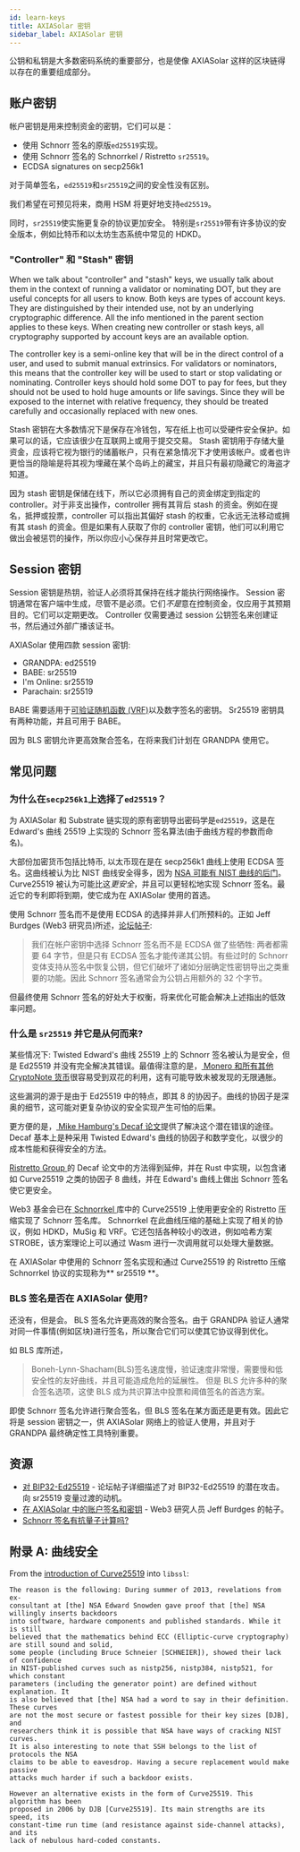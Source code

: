 ```yaml
---
id: learn-keys
title: AXIASolar 密钥
sidebar_label: AXIASolar 密钥
---
```


公钥和私钥是大多数密码系统的重要部分，也是使像 AXIASolar 这样的区块链得以存在的重要组成部分。

## 账户密钥

帐户密钥是用来控制资金的密钥，它们可以是：

- 使用 Schnorr 签名的原版`ed25519`实现。
- 使用 Schnorr 签名的 Schnorrkel / Ristretto `sr25519`。
- ECDSA signatures on secp256k1

对于简单签名，`ed25519`和`sr25519`之间的安全性没有区别。

我们希望在可预见将来，商用 HSM 将更好地支持`ed25519`。

同时，`sr25519`使实施更复杂的协议更加安全。 特别是`sr25519`带有许多协议的安全版本，例如比特币和以太坊生态系统中常见的 HDKD。

### "Controller" 和 "Stash" 密钥

When we talk about "controller" and "stash" keys, we usually talk about them in the context of running a validator or nominating DOT, but they are useful concepts for all users to know. Both keys are types of account keys. They are distinguished by their intended use, not by an underlying cryptographic difference. All the info mentioned in the parent section applies to these keys. When creating new controller or stash keys, all cryptography supported by account keys are an available option.

The controller key is a semi-online key that will be in the direct control of a user, and used to submit manual extrinsics. For validators or nominators, this means that the controller key will be used to start or stop validating or nominating. Controller keys should hold some DOT to pay for fees, but they should not be used to hold huge amounts or life savings. Since they will be exposed to the internet with relative frequency, they should be treated carefully and occasionally replaced with new ones.

Stash 密钥在大多数情况下是保存在冷钱包，写在纸上也可以受硬件安全保护。如果可以的话，它应该很少在互联网上或用于提交交易。 Stash 密钥用于存储大量资金，应该将它视为银行的储蓄帐户，只有在紧急情况下才使用该帐户。或者也许更恰当的隐喻是将其视为埋藏在某个岛屿上的藏宝，并且只有最初隐藏它的海盗才知道。

因为 stash 密钥是保储在线下，所以它必须拥有自己的资金绑定到指定的 controller。对于非支出操作，controller 拥有其背后 stash 的资金。例如在提名，抵押或投票，controller 可以指出其偏好 stash 的权重，它永远无法移动或拥有其 stash 的资金。但是如果有人获取了你的 controller 密钥，他们可以利用它做出会被惩罚的操作，所以你应小心保存并且时常更改它。

## Session 密钥

Session 密钥是热钥，验证人必须将其保持在线才能执行网络操作。 Session 密钥通常在客户端中生成，尽管不是必须。它们*不是*意在控制资金，仅应用于其预期目的。它们可以定期更改。 Controller 仅需要通过 session 公钥签名来创建证书，然后通过外部广播该证书。

AXIASolar 使用四款 session 密钥:

- GRANDPA: ed25519
- BABE: sr25519
- I'm Online: sr25519
- Parachain: sr25519

BABE 需要适用于[可验证随机函数 (VRF)](learn-randomness#vrfs)以及数字签名的密钥。 Sr25519 密钥具有两种功能，并且可用于 BABE。

因为 BLS 密钥允许更高效聚合签名，在将来我们计划在 GRANDPA 使用它。

## 常见问题

### 为什么在`secp256k1`上选择了`ed25519`？

为 AXIASolar 和 Substrate 链实现的原有密钥导出密码学是`ed25519`，这是在 Edward's 曲线 25519 上实现的 Schnorr 签名算法(由于曲线方程的参数而命名)。

大部份加密货币包括比特币, 以太币现在是在 secp256k1 曲线上使用 ECDSA 签名。这曲线被认为比 NIST 曲线安全得多，因为 [NSA 可能有 NIST 曲线的后门](#appendix-a-on-the-security-of-curves)。Curve25519 被认为可能比这*更安全*，并且可以更轻松地实现 Schnorr 签名。最近它的专利即将到期，使它成为在 AXIASolar 使用的首选。

使用 Schnorr 签名而不是使用 ECDSA 的选择并非人们所预料的。正如 Jeff Burdges (Web3 研究员)所述，[论坛帖子](https://forum.web3.foundation/t/account-signatures-and-keys-in-axiasolar/70/2):

> 我们在帐户密钥中选择 Schnorr 签名而不是 ECDSA 做了些牺牲: 两者都需要 64 字节，但是只有 ECDSA 签名才能传递其公钥。有些过时的 Schnorr 变体支持从签名中恢复公钥，但它们破坏了诸如分层确定性密钥导出之类重要的功能。因此 Schnorr 签名通常会为公钥占用额外的 32 个字节。

但最终使用 Schnorr 签名的好处大于权衡，将来优化可能会解决上述指出的低效率问题。

### 什么是 `sr25519` 并它是从何而来?

某些情况下: Twisted Edward's 曲线 25519 上的 Schnorr 签名被认为是安全，但是 Ed25519 并没有完全解决其错误。最值得注意的是，[ Monero 和所有其他 CryptoNote 货币](https://www.getmonero.org/2017/05/17/disclosure-of-a-major-bug-in-cryptonote-based-currencies.html)很容易受到双花的利用，这有可能导致未被发现的无限通胀。

这些漏洞的源于是由于 Ed25519 中的特点，即其 8 的协因子。曲线的协因子是深奥的细节，这可能对更复杂协议的安全实现产生可怕的后果。

更方便的是，[ Mike Hamburg's Decaf 论文](https://www.shiftleft.org/paper/decaf/index.xhtml)提供了解决这个潜在错误的途径。 Decaf 基本上是种采用 Twisted Edward's 曲线的协因子和数学变化，以很少的成本性能和获得安全的方法。

[ Ristretto Group ](https://ristretto.group/)的 Decaf 论文中的方法得到延伸，并在 Rust 中实現，以包含诸如 Curve25519 之类的协因子 8 曲线，并在 Edward's 曲线上做出 Schnorr 签名使它更安全。

Web3 基金会已在[ Schnorrkel ](https://github.com/axia-tech/schnorrkel)库中的 Curve25519 上使用更安全的 Ristretto 压缩实现了 Schnorr 签名库。 Schnorrkel 在此曲线压缩的基础上实现了相关的协议，例如 HDKD，MuSig 和 VRF。它还包括各种较小的改进，例如哈希方案 STROBE，该方案理论上可以通过 Wasm 进行一次调用就可以处理大量数据。

在 AXIASolar 中使用的 Schnorr 签名实现和通过 Curve25519 的 Ristretto 压缩 Schnorrkel 协议的实现称为** sr25519 **。

### BLS 签名是否在 AXIASolar 使用?

还没有，但是会。 BLS 签名允许更高效的聚合签名。由于 GRANDPA 验证人通常对同一件事情(例如区块)进行签名，所以聚合它们可以使其它协议得到优化。

如 BLS 库所述，

> Boneh-Lynn-Shacham(BLS)签名速度慢，验证速度非常慢，需要慢和低安全性的友好曲线，并且可能造成危险的延展性。 但是 BLS 允许多种的聚合签名选项，这使 BLS 成为共识算法中投票和阈值签名的首选方案。

即使 Schnorr 签名允许进行聚合签名，但 BLS 签名在某方面还是更有效。因此它将是 session 密钥之一，供 AXIASolar 网络上的验证人使用，并且对于 GRANDPA 最终确定性工具特别重要。

## 资源

- [对 BIP32-Ed25519](https://forum.web3.foundation/t/key-recovery-attack-on-bip32-ed25519/44) - 论坛帖子详细描述了对 BIP32-Ed25519 的潜在攻击。 向 sr25519 变量过渡的动机。
- [在 AXIASolar 中的账户签名和密钥](https://forum.web3.foundation/t/account-signatures-and-keys-in-axiasolar/70) - Web3 研究人员 Jeff Burdges 的帖子。
- [Schnorr 签名有抗量子计算吗?](https://bitcoin.stackexchange.com/questions/57965/are-schnorr-signatures-quantum-computer-resistant/57977#57977)

## 附录 A: 曲线安全

From the [introduction of Curve25519](https://git.libssh.org/projects/libssh.git/tree/doc/curve25519-sha256@libssh.org.txt#n10) into `libssl`:

```text
The reason is the following: During summer of 2013, revelations from ex-
consultant at [the] NSA Edward Snowden gave proof that [the] NSA willingly inserts backdoors
into software, hardware components and published standards. While it is still
believed that the mathematics behind ECC (Elliptic-curve cryptography) are still sound and solid,
some people (including Bruce Schneier [SCHNEIER]), showed their lack of confidence
in NIST-published curves such as nistp256, nistp384, nistp521, for which constant
parameters (including the generator point) are defined without explanation. It
is also believed that [the] NSA had a word to say in their definition. These curves
are not the most secure or fastest possible for their key sizes [DJB], and
researchers think it is possible that NSA have ways of cracking NIST curves.
It is also interesting to note that SSH belongs to the list of protocols the NSA
claims to be able to eavesdrop. Having a secure replacement would make passive
attacks much harder if such a backdoor exists.

However an alternative exists in the form of Curve25519. This algorithm has been
proposed in 2006 by DJB [Curve25519]. Its main strengths are its speed, its
constant-time run time (and resistance against side-channel attacks), and its
lack of nebulous hard-coded constants.
```
